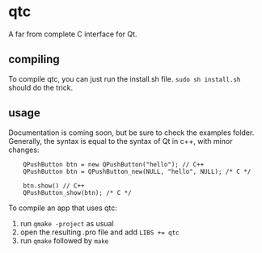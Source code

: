 # qtc
A far from complete C interface for Qt.

## compiling
To compile qtc, you can just run the install.sh file.
```sudo sh install.sh``` should do the trick.

## usage
Documentation is coming soon, but be sure to check the
examples folder. Generally, the syntax is equal to the
syntax of Qt in c++, with minor changes:

		QPushButton btn = new QPushButton("hello"); // C++
		QPushButton btn = QPushButton_new(NULL, "hello", NULL); /* C */
		
		btn.show() // C++
		QPushButton_show(btn); /* C */

To compile an app that uses qtc:
1. run ```qmake -project``` as usual
2. open the resulting .pro file and add ```LIBS += qtc```
3. run ```qmake``` followed by ```make```
